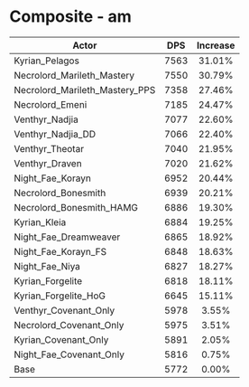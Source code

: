 # Composite - am
| Actor | DPS | Increase |
|---|:---:|:---:|
|Kyrian_Pelagos|7563|31.01%|
|Necrolord_Marileth_Mastery|7550|30.79%|
|Necrolord_Marileth_Mastery_PPS|7358|27.46%|
|Necrolord_Emeni|7185|24.47%|
|Venthyr_Nadjia|7077|22.60%|
|Venthyr_Nadjia_DD|7066|22.40%|
|Venthyr_Theotar|7040|21.95%|
|Venthyr_Draven|7020|21.62%|
|Night_Fae_Korayn|6952|20.44%|
|Necrolord_Bonesmith|6939|20.21%|
|Necrolord_Bonesmith_HAMG|6886|19.30%|
|Kyrian_Kleia|6884|19.25%|
|Night_Fae_Dreamweaver|6865|18.92%|
|Night_Fae_Korayn_FS|6848|18.63%|
|Night_Fae_Niya|6827|18.27%|
|Kyrian_Forgelite|6818|18.11%|
|Kyrian_Forgelite_HoG|6645|15.11%|
|Venthyr_Covenant_Only|5978|3.55%|
|Necrolord_Covenant_Only|5975|3.51%|
|Kyrian_Covenant_Only|5891|2.05%|
|Night_Fae_Covenant_Only|5816|0.75%|
|Base|5772|0.00%|
